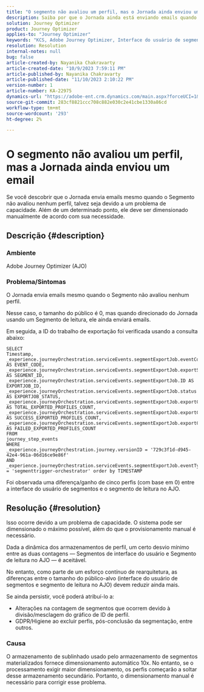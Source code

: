 ```yaml
---
title: "O segmento não avaliou um perfil, mas o Jornada ainda enviou um email"
description: Saiba por que o Jornada ainda está enviando emails quando o Segmento não avaliou nenhum perfil. O dimensionamento manual é necessário para aumentar a capacidade.
solution: Journey Optimizer
product: Journey Optimizer
applies-to: "Journey Optimizer"
keywords: "KCS, Adobe Journey Optimizer, Interface do usuário de segmentos, Ler segmento no AJO"
resolution: Resolution
internal-notes: null
bug: false
article-created-by: Nayanika Chakravarty
article-created-date: "10/9/2023 7:59:11 PM"
article-published-by: Nayanika Chakravarty
article-published-date: "11/10/2023 2:10:22 PM"
version-number: 1
article-number: KA-22975
dynamics-url: "https://adobe-ent.crm.dynamics.com/main.aspx?forceUCI=1&pagetype=entityrecord&etn=knowledgearticle&id=f32b154c-de66-ee11-9ae7-6045bd0067ea"
source-git-commit: 283cf8821ccc708c882e030c2e41cbe1330a86cd
workflow-type: tm+mt
source-wordcount: '293'
ht-degree: 2%

---
```


# O segmento não avaliou um perfil, mas a Jornada ainda enviou um email


Se você descobrir que o Jornada envia emails mesmo quando o Segmento não avaliou nenhum perfil, talvez seja devido a um problema de capacidade. Além de um determinado ponto, ele deve ser dimensionado manualmente de acordo com sua necessidade.

## Descrição {#description}


### Ambiente

Adobe Journey Optimizer (AJO)

### Problema/Sintomas

O Jornada envia emails mesmo quando o Segmento não avaliou nenhum perfil.

Nesse caso, o tamanho do público é 0, mas quando direcionado do Jornada usando um Segmento de leitura, ele ainda enviará emails.

Em seguida, a ID do trabalho de exportação foi verificada usando a consulta abaixo:


```
SELECT
Timestamp,
_experience.journeyOrchestration.serviceEvents.segmentExportJob.eventCode AS EVENT_CODE,
_experience.journeyOrchestration.serviceEvents.segmentExportJob.exportSegmentID AS SEGMENT_ID,
_experience.journeyOrchestration.serviceEvents.segmentExportJob.ID AS EXPORTJOB_ID,
_experience.journeyOrchestration.serviceEvents.segmentExportJob.status AS EXPORTJOB_STATUS,
_experience.journeyOrchestration.serviceEvents.segmentExportJob.exportCountTotal AS TOTAL_EXPORTED_PROFILES_COUNT,
_experience.journeyOrchestration.serviceEvents.segmentExportJob.exportCountRealized AS SUCCESS_EXPORTED_PROFILES_COUNT,
_experience.journeyOrchestration.serviceEvents.segmentExportJob.exportCountFailed AS FAILED_EXPORTED_PROFILES_COUNT
FROM
journey_step_events
WHERE
_experience.journeyOrchestration.journey.versionID = '729c3f1d-d945-42e4-961a-06d16ce9e86f' 
AND
_experience.journeyOrchestration.serviceEvents.segmentExportJob.eventType = 'segmenttrigger-orchestrator' order by TIMESTAMP
```


Foi observada uma diferença/ganho de cinco perfis (com base em 0) entre a interface do usuário de segmentos e o segmento de leitura no AJO.




## Resolução {#resolution}


Isso ocorre devido a um problema de capacidade. O sistema pode ser dimensionado o máximo possível, além do que o provisionamento manual é necessário.

Dada a dinâmica dos armazenamentos de perfil, um certo desvio mínimo entre as duas contagens — Segmentos de interface do usuário e Segmento de leitura no AJO — é aceitável.

No entanto, como parte de um esforço contínuo de rearquitetura, as diferenças entre o tamanho do público-alvo (interface do usuário de segmentos e segmento de leitura no AJO) devem reduzir ainda mais.

Se ainda persistir, você poderá atribuí-lo a:

- Alterações na contagem de segmentos que ocorrem devido à divisão/mesclagem do gráfico de ID de perfil.
- GDPR/Higiene ao excluir perfis, pós-conclusão da segmentação, entre outros.


### Causa

O armazenamento de sublinhado usado pelo armazenamento de segmentos materializados fornece dimensionamento automático 10x. No entanto, se o processamento exigir maior dimensionamento, os perfis começarão a soltar desse armazenamento secundário. Portanto, o dimensionamento manual é necessário para corrigir esse problema.
